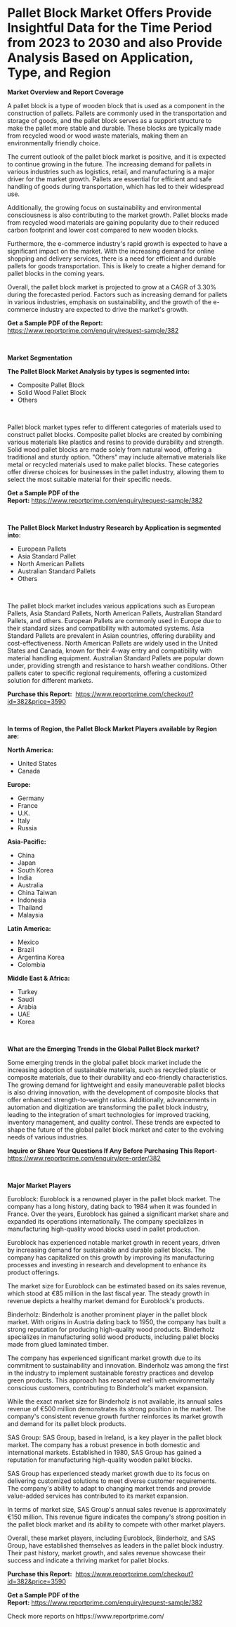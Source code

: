 <p><h1>Pallet Block Market Offers Provide Insightful Data for the Time Period from 2023 to 2030 and also Provide Analysis Based on Application, Type, and Region</h1></p><p><strong>Market Overview and Report Coverage</strong></p>
<p><p>A pallet block is a type of wooden block that is used as a component in the construction of pallets. Pallets are commonly used in the transportation and storage of goods, and the pallet block serves as a support structure to make the pallet more stable and durable. These blocks are typically made from recycled wood or wood waste materials, making them an environmentally friendly choice.</p><p>The current outlook of the pallet block market is positive, and it is expected to continue growing in the future. The increasing demand for pallets in various industries such as logistics, retail, and manufacturing is a major driver for the market growth. Pallets are essential for efficient and safe handling of goods during transportation, which has led to their widespread use.</p><p>Additionally, the growing focus on sustainability and environmental consciousness is also contributing to the market growth. Pallet blocks made from recycled wood materials are gaining popularity due to their reduced carbon footprint and lower cost compared to new wooden blocks.</p><p>Furthermore, the e-commerce industry's rapid growth is expected to have a significant impact on the market. With the increasing demand for online shopping and delivery services, there is a need for efficient and durable pallets for goods transportation. This is likely to create a higher demand for pallet blocks in the coming years.</p><p>Overall, the pallet block market is projected to grow at a CAGR of 3.30% during the forecasted period. Factors such as increasing demand for pallets in various industries, emphasis on sustainability, and the growth of the e-commerce industry are expected to drive the market's growth.</p></p>
<p><strong>Get a Sample PDF of the Report:</strong> <a href="https://www.reportprime.com/enquiry/request-sample/382">https://www.reportprime.com/enquiry/request-sample/382</a></p>
<p>&nbsp;</p>
<p><strong>Market Segmentation</strong></p>
<p><strong>The Pallet Block Market Analysis by types is segmented into:</strong></p>
<p><ul><li>Composite Pallet Block</li><li>Solid Wood Pallet Block</li><li>Others</li></ul></p>
<p>&nbsp;</p>
<p><p>Pallet block market types refer to different categories of materials used to construct pallet blocks. Composite pallet blocks are created by combining various materials like plastics and resins to provide durability and strength. Solid wood pallet blocks are made solely from natural wood, offering a traditional and sturdy option. "Others" may include alternative materials like metal or recycled materials used to make pallet blocks. These categories offer diverse choices for businesses in the pallet industry, allowing them to select the most suitable material for their specific needs.</p></p>
<p><strong>Get a Sample PDF of the Report:</strong>&nbsp;<a href="https://www.reportprime.com/enquiry/request-sample/382">https://www.reportprime.com/enquiry/request-sample/382</a></p>
<p>&nbsp;</p>
<p><strong>The Pallet Block Market Industry Research by Application is segmented into:</strong></p>
<p><ul><li>European Pallets</li><li>Asia Standard Pallet</li><li>North American Pallets</li><li>Australian Standard Pallets</li><li>Others</li></ul></p>
<p>&nbsp;</p>
<p><p>The pallet block market includes various applications such as European Pallets, Asia Standard Pallets, North American Pallets, Australian Standard Pallets, and others. European Pallets are commonly used in Europe due to their standard sizes and compatibility with automated systems. Asia Standard Pallets are prevalent in Asian countries, offering durability and cost-effectiveness. North American Pallets are widely used in the United States and Canada, known for their 4-way entry and compatibility with material handling equipment. Australian Standard Pallets are popular down under, providing strength and resistance to harsh weather conditions. Other pallets cater to specific regional requirements, offering a customized solution for different markets.</p></p>
<p><strong>Purchase this Report:</strong>&nbsp; <a href="https://www.reportprime.com/checkout?id=382&price=3590">https://www.reportprime.com/checkout?id=382&price=3590</a></p>
<p>&nbsp;</p>
<p><strong>In terms of Region, the Pallet Block Market Players available by Region are:</strong></p>
<p>
    <p> <strong> North America: </strong>
        <ul>
            <li>United States</li>
            <li>Canada</li>
        </ul>
        </p> 
    <p> <strong> Europe: </strong>
        <ul>
            <li>Germany</li>
            <li>France</li>
            <li>U.K.</li>
            <li>Italy</li>
            <li>Russia</li>
        </ul>
        </p> 
    <p> <strong> Asia-Pacific: </strong>
        <ul>
            <li>China</li>
            <li>Japan</li>
            <li>South Korea</li>
            <li>India</li>
            <li>Australia</li>
            <li>China Taiwan</li>
            <li>Indonesia</li>
            <li>Thailand</li>
            <li>Malaysia</li>
        </ul>
        </p> 
    <p> <strong> Latin America: </strong>
        <ul>
            <li>Mexico</li>
            <li>Brazil</li>
            <li>Argentina Korea</li>
            <li>Colombia</li>
        </ul>
        </p> 
    <p> <strong> Middle East & Africa: </strong>
        <ul>
            <li>Turkey</li>
            <li>Saudi</li>
            <li>Arabia</li>
            <li>UAE</li>
            <li>Korea</li>
        </ul>
    </p>
    </p>
<p>&nbsp;</p>
<p><strong>What are the Emerging Trends in the Global Pallet Block market?</strong></p>
<p><p>Some emerging trends in the global pallet block market include the increasing adoption of sustainable materials, such as recycled plastic or composite materials, due to their durability and eco-friendly characteristics. The growing demand for lightweight and easily maneuverable pallet blocks is also driving innovation, with the development of composite blocks that offer enhanced strength-to-weight ratios. Additionally, advancements in automation and digitization are transforming the pallet block industry, leading to the integration of smart technologies for improved tracking, inventory management, and quality control. These trends are expected to shape the future of the global pallet block market and cater to the evolving needs of various industries.</p></p>
<p><strong>Inquire or Share Your Questions If Any Before Purchasing This Report</strong>- <a href="https://www.reportprime.com/enquiry/pre-order/382">https://www.reportprime.com/enquiry/pre-order/382</a></p>
<p>&nbsp;</p>
<p><strong>Major Market Players</strong></p>
<p><p>Euroblock: Euroblock is a renowned player in the pallet block market. The company has a long history, dating back to 1984 when it was founded in France. Over the years, Euroblock has gained a significant market share and expanded its operations internationally. The company specializes in manufacturing high-quality wood blocks used in pallet production.</p><p>Euroblock has experienced notable market growth in recent years, driven by increasing demand for sustainable and durable pallet blocks. The company has capitalized on this growth by improving its manufacturing processes and investing in research and development to enhance its product offerings.</p><p>The market size for Euroblock can be estimated based on its sales revenue, which stood at €85 million in the last fiscal year. The steady growth in revenue depicts a healthy market demand for Euroblock's products.</p><p>Binderholz: Binderholz is another prominent player in the pallet block market. With origins in Austria dating back to 1950, the company has built a strong reputation for producing high-quality wood products. Binderholz specializes in manufacturing solid wood products, including pallet blocks made from glued laminated timber.</p><p>The company has experienced significant market growth due to its commitment to sustainability and innovation. Binderholz was among the first in the industry to implement sustainable forestry practices and develop green products. This approach has resonated well with environmentally conscious customers, contributing to Binderholz's market expansion.</p><p>While the exact market size for Binderholz is not available, its annual sales revenue of €500 million demonstrates its strong position in the market. The company's consistent revenue growth further reinforces its market growth and demand for its pallet block products.</p><p>SAS Group: SAS Group, based in Ireland, is a key player in the pallet block market. The company has a robust presence in both domestic and international markets. Established in 1980, SAS Group has gained a reputation for manufacturing high-quality wooden pallet blocks.</p><p>SAS Group has experienced steady market growth due to its focus on delivering customized solutions to meet diverse customer requirements. The company's ability to adapt to changing market trends and provide value-added services has contributed to its market expansion.</p><p>In terms of market size, SAS Group's annual sales revenue is approximately €150 million. This revenue figure indicates the company's strong position in the pallet block market and its ability to compete with other market players.</p><p>Overall, these market players, including Euroblock, Binderholz, and SAS Group, have established themselves as leaders in the pallet block industry. Their past history, market growth, and sales revenue showcase their success and indicate a thriving market for pallet blocks.</p></p>
<p><strong>Purchase this Report:</strong>&nbsp;&nbsp;<a href="https://www.reportprime.com/checkout?id=382&price=3590">https://www.reportprime.com/checkout?id=382&price=3590</a></p>
<p></p>
<p><strong>Get a Sample PDF of the Report:</strong>&nbsp;<a href="https://www.reportprime.com/enquiry/request-sample/382">https://www.reportprime.com/enquiry/request-sample/382</a></p>
<p>Check more reports on https://www.reportprime.com/</p>